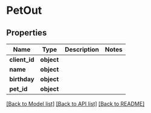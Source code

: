 # PetOut

## Properties
Name | Type | Description | Notes
------------ | ------------- | ------------- | -------------
**client_id** | **object** |  | 
**name** | **object** |  | 
**birthday** | **object** |  | 
**pet_id** | **object** |  | 

[[Back to Model list]](../README.md#documentation-for-models) [[Back to API list]](../README.md#documentation-for-api-endpoints) [[Back to README]](../README.md)

